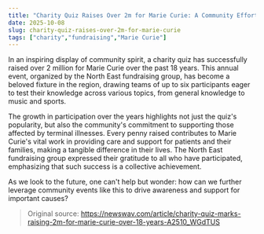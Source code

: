 ```yaml
---
title: "Charity Quiz Raises Over 2m for Marie Curie: A Community Effort"
date: 2025-10-08
slug: charity-quiz-raises-over-2m-for-marie-curie
tags: ["charity","fundraising","Marie Curie"]
---
```


In an inspiring display of community spirit, a charity quiz has successfully raised over 2 million for Marie Curie over the past 18 years. This annual event, organized by the North East fundraising group, has become a beloved fixture in the region, drawing teams of up to six participants eager to test their knowledge across various topics, from general knowledge to music and sports.

The growth in participation over the years highlights not just the quiz's popularity, but also the community's commitment to supporting those affected by terminal illnesses. Every penny raised contributes to Marie Curie's vital work in providing care and support for patients and their families, making a tangible difference in their lives. The North East fundraising group expressed their gratitude to all who have participated, emphasizing that such success is a collective achievement.

As we look to the future, one can't help but wonder: how can we further leverage community events like this to drive awareness and support for important causes?
> Original source: https://newswav.com/article/charity-quiz-marks-raising-2m-for-marie-curie-over-18-years-A2510_WGdTUS